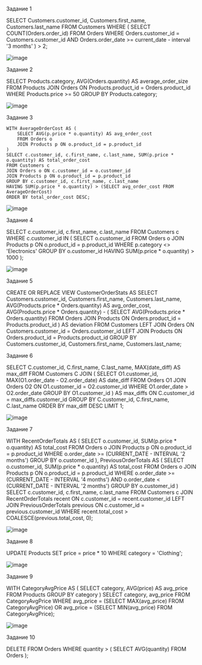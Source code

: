 Задание 1 

SELECT
    Customers.customer_id,
    Customers.first_name,
    Customers.last_name
FROM Customers
WHERE (
    SELECT COUNT(Orders.order_id)
    FROM Orders
    WHERE Orders.customer_id = Customers.customer_id
    AND Orders.order_date >= current_date - interval '3 months'
) > 2;

![image](https://github.com/xisqzz/db_practice/assets/144116612/20a5d2a9-ae4a-4aee-8e75-3dba1292261d)

Задание 2 

SELECT Products.category, AVG(Orders.quantity) AS average_order_size
FROM Products
JOIN Orders ON Products.product_id = Orders.product_id
WHERE Products.price >= 50
GROUP BY Products.category;

![image](https://github.com/xisqzz/db_practice/assets/144116612/afe1c7be-ea41-41f1-9bce-5a48d7b4486d)

Задание 3 
```
WITH AverageOrderCost AS (
    SELECT AVG(p.price * o.quantity) AS avg_order_cost
    FROM Orders o
    JOIN Products p ON o.product_id = p.product_id
)
SELECT c.customer_id, c.first_name, c.last_name, SUM(p.price * o.quantity) AS total_order_cost
FROM Customers c
JOIN Orders o ON c.customer_id = o.customer_id
JOIN Products p ON o.product_id = p.product_id
GROUP BY c.customer_id, c.first_name, c.last_name
HAVING SUM(p.price * o.quantity) > (SELECT avg_order_cost FROM AverageOrderCost)
ORDER BY total_order_cost DESC;
```
![image](https://github.com/xisqzz/db_practice/assets/144116612/ca6c12ee-ccc8-458b-b704-6dd13bca6c1c)

Задание 4 

SELECT c.customer_id, c.first_name, c.last_name
FROM Customers c
WHERE c.customer_id IN (
    SELECT o.customer_id
    FROM Orders o
    JOIN Products p ON o.product_id = p.product_id
    WHERE p.category <> 'Electronics'
    GROUP BY o.customer_id
    HAVING SUM(p.price * o.quantity) > 1000
);

![image](https://github.com/xisqzz/db_practice/assets/144116612/c462e873-fdb9-4dcd-8484-f44c473e3a00)

Задание 5

CREATE OR REPLACE VIEW CustomerOrderStats AS
SELECT
    Customers.customer_id,
    Customers.first_name,
    Customers.last_name,
    AVG(Products.price * Orders.quantity) AS avg_order_cost,
    AVG(Products.price * Orders.quantity) - (
        SELECT AVG(Products.price * Orders.quantity)
        FROM Orders
        JOIN Products ON Orders.product_id = Products.product_id
    ) AS deviation
FROM Customers
LEFT JOIN Orders ON Customers.customer_id = Orders.customer_id
LEFT JOIN Products ON Orders.product_id = Products.product_id
GROUP BY Customers.customer_id, Customers.first_name, Customers.last_name;

Задание 6 

SELECT C.customer_id, C.first_name, C.last_name, MAX(date_diff) AS max_diff
FROM Customers C
JOIN (
    SELECT O1.customer_id, 
           MAX(O1.order_date - O2.order_date) AS date_diff
    FROM Orders O1
    JOIN Orders O2 ON O1.customer_id = O2.customer_id
    WHERE O1.order_date > O2.order_date
    GROUP BY O1.customer_id
) AS max_diffs ON C.customer_id = max_diffs.customer_id
GROUP BY C.customer_id, C.first_name, C.last_name
ORDER BY max_diff DESC
LIMIT 1;

![image](https://github.com/xisqzz/db_practice/assets/144116612/a2a56123-b94c-4a49-b9ac-6a86d77f3662)

Задание 7

WITH RecentOrderTotals AS (
    SELECT
        o.customer_id,
        SUM(p.price * o.quantity) AS total_cost
    FROM Orders o
    JOIN Products p ON o.product_id = p.product_id
    WHERE o.order_date >= (CURRENT_DATE - INTERVAL '2 months')
    GROUP BY o.customer_id
),
PreviousOrderTotals AS (
    SELECT
        o.customer_id,
        SUM(p.price * o.quantity) AS total_cost
    FROM Orders o
    JOIN Products p ON o.product_id = p.product_id
    WHERE o.order_date >= (CURRENT_DATE - INTERVAL '4 months')
        AND o.order_date < (CURRENT_DATE - INTERVAL '2 months')
    GROUP BY o.customer_id
)
SELECT c.customer_id, c.first_name, c.last_name
FROM Customers c
JOIN RecentOrderTotals recent ON c.customer_id = recent.customer_id
LEFT JOIN PreviousOrderTotals previous ON c.customer_id = previous.customer_id
WHERE recent.total_cost > COALESCE(previous.total_cost, 0);

![image](https://github.com/xisqzz/db_practice/assets/144116612/4c86e153-f102-442f-9d68-84a5fbfbd175)

Задание 8 

UPDATE Products
SET price = price * 10
WHERE category = 'Clothing';

![image](https://github.com/xisqzz/db_practice/assets/144116612/82770b22-968e-4f99-ac66-0da929ee6f89)

Задание 9 

WITH CategoryAvgPrice AS (
    SELECT
        category,
        AVG(price) AS avg_price
    FROM Products
    GROUP BY category
)
SELECT category, avg_price
FROM CategoryAvgPrice
WHERE avg_price = (SELECT MAX(avg_price) FROM CategoryAvgPrice)
    OR avg_price = (SELECT MIN(avg_price) FROM CategoryAvgPrice);

![image](https://github.com/xisqzz/db_practice/assets/144116612/badf15ff-e639-4f87-8753-3258b6507485)

Задание 10 

DELETE FROM Orders
WHERE quantity > (
    SELECT AVG(quantity)
    FROM Orders
);

